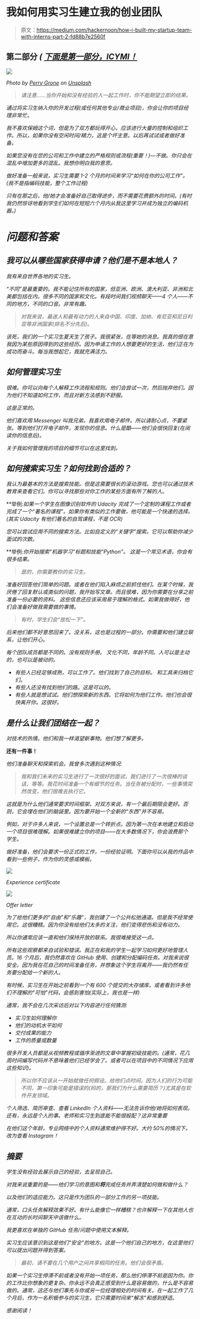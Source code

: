 # 我如何用实习生建立我的创业团队

> 原文：<https://medium.com/hackernoon/how-i-built-my-startup-team-with-interns-part-2-fd88b7e2560f>

## 第二部分 *(* [*下面是第一部分，ICYMI！*](https://hackernoon.com/how-i-built-my-startup-team-with-interns-9a395d265cc4)

*![](img/27df3d69d6905ffd2dad98b0d0009c8e.png)*

*Photo by [Perry Grone](https://unsplash.com/@perrygrone?utm_source=medium&utm_medium=referral) on [Unsplash](https://unsplash.com?utm_source=medium&utm_medium=referral)*

> *请注意……当你开始和没有经验的人一起工作时，你不能期望立即的结果。*

*通过将实习生纳入你的开发过程(或任何其他专业/商业项目)，你会让你的项目经理非常忙。*

*我不喜欢保姆这个词，但是为了双方都玩得开心，应该进行大量的控制和组织工作。所以，如果你没有空闲时间/精力，这是个坏主意。以后再试试或者做好准备。*

*如果您没有在您的公司和工作中建立的严格规则或流程(重要！)—不做。你只会在混乱中增加更多的混乱。我想你明白我的意思。*

*做好准备一般来说，实习生需要 1-2 个月的时间来学习“如何在你的公司工作”。(我不是指编码技能，整个工作过程)*

*只有在那之后，他/她才会准备好自己取得进步，而不需要花费额外的时间。(有时我仍然惊讶地看到学生们如何在短短六个月内从我这里学习并成为独立的编码机器。)*

# *问题和答案*

## *我可以从哪些国家获得申请？他们是不是本地人？*

*我有来自世界各地的实习生。*

*“不同”是最重要的。我不能记住所有的国家，但亚洲、欧洲、澳大利亚、非洲和北美都包括在内。很多不同的国家和文化。有段时间我们视频聊天——4 个人——不同的地方，不同的口音。非常有趣。*

> *对我来说，最迷人和最有动力的人来自中国、印度、加纳、肯尼亚和尼日利亚等非洲国家(排名不分先后)。*

*该死，我们的一个实习生夏天生了孩子。我很紧张，在等她的消息。我真的很在意我因为某些原因得到的这些经历。因为申请工作的人想要更好的生活，他们正在为成功而奋斗。每当我想起它，我就充满活力。*

## *如何管理实习生*

*很难。你可以向每个人解释工作流程和规则。他们会尝试一次，然后抛弃他们。因为他们不知道如何工作，而且对新方法感到不舒服。*

*这是正常的。*

*他们喜欢用 Messenger 叫我兄弟。我喜欢用电子邮件。所以请耐心点，不要紧张。等到他们打开电子邮件，发现你的信息。什么是酷——他们会很快回复(在阅读你的信息后)。*

*关于我如何管理我的项目的细节可以在这里找到。*

## *如何搜索实习生？如何找到合适的？*

*我认为最基本的方法是搜索技能。但是这需要很长的滚动游戏。您也可以通过技术教育来查看它们。你可以寻找那些对你工作的某些方面有所了解的人。*

**举例:*如果一个学生在图像识别软件的 Udacity 完成了一个定制的课程工作或者完成了一个“著名的课程”。如果你有类似的工作要做，他可能是一个快速的选择。(其实 Udacity 有他们著名的自驾课程，不是 OCR)*

*您可以尝试应用不同的搜索方法。比如自定义的“关键字”搜索。它可以帮助你减少面试的次数。*

**举例:*你开始搜索“机器学习”标题和技能“Python”。
这是一个常见术语，你会有很多结果。*

> *是的，你需要教你的实习生。*

*准备好回答他们简单的问题。或者在他们陷入麻烦之前抓住他们。在某个时候，我厌倦了回复默认或类似的问题，我开始写文章。而且很难，因为你需要在分享之前准备一份必要的资料。
这些信息还应该采用易于理解的格式。如果我做得好，他们会准备好做我需要做的事情。*

> *有时，学生们会“放松一下”。*

*后来他们都不好意思回来了。没关系，这也是过程的一部分。你需要和他们建立联系，让他们开心。*

*每个团队成员都是不同的。没有规则手册。
文化不同，年龄不同。人可以是主动的，也可以是被动的。*

*   *有些人已经足够成熟，可以工作了。他们找到了自己的目标。
    和工具来归档它们。*
*   *有些人还没有找到他们的路。这是可以的。*
*   *有些人就是想试试。他们想探索新的东西。它将如何为他们工作。他们也会很快离开你。这很好。*

## *是什么让我们团结在一起？*

*对技术的热情。他们和我一样渴望新事物。他们想了解更多。*

**还有一件事！**

*他们准备聊天和探索机会。我曾多次遇到这种情况:*

> *我和我们未来的实习生进行了一次很好的面试，我们进行了一次很棒的谈话，等等。我花时间准备一个有细节的任务。当任务被分配时，一些事情突然改变，他们很难去执行它。*

*这就是为什么他们通常要求时间框架。对双方来说，有一个最后期限会更好。否则，它会埋在他们的脑袋里。因为要开始一个全新的“东西”并不容易。*

*例如，对于许多人来说，一个设置总是一个转折点。因为第一次在本地建立和启动一个项目很难理解。如果很难建立你的项目——在大多数情况下，你会浪费那个学生。*

*做好准备，他们会要求一份正式的工作，一份经验证明。下面你可以从我的作品中看到一些例子，作为你的灵感或模板。*

*![](img/34672ba3d31a1d1e0073d23e4152477f.png)*

*Experience certificate*

*![](img/447065cfe5c5b892032930030ae4dbad.png)*

*Offer letter*

*为了给他们更多的“自由”和“乐趣”，我创建了一个公共松弛通道。但是我不经常使用它。这很糟糕。因为你没有给他们太多的关注，他们变得悲伤和没有动力。*

*所以你通常应该一直和他们保持开放的联系。我很难接受这一点。*

*所有这些观察都来自试验和错误。我正在和我的学生一起学习如何更好地管理人员。16 个月后，我仍然喜欢在 GitHub 使用、创建和分配编码任务。对我来说很安全。因为我在花自己的时间准备任务，并想象这个学生将离开——我仍然有任务要分配给一个新的人。*

*有时候，实习生在开始之前看到一个有 600 个提交的大存储库，或者看到许多他们不理解的“可怕”代码，会感到害怕(实际上，我也是一样)*

*通常，我不会在几次采访后对以下内容进行任何猜测:*

*   *实习生如何理解你*
*   *他们的动机水平如何*
*   *交付成果的能力*
*   *工作的质量或数量*

*很多开发人员都是从视频教程或循序渐进的文章中掌握初级技能的。(通常，花几周时间编写代码并不意味着他们已经学会了。或者可以在项目中的不同情况下应用这些知识)。*

> *所以你不应该从一开始就做任何假设。给他们点时间。因为人们的行为可能不同，第一印象可能是错误的(妈的，那我们为什么需要简历？)尤其是在软件开发领域。*

*个人筛选、简历审查、查看 LinkedIn 个人资料——无法告诉你他/她将如何表现。还有，永远是个人的事。老师和实习生到底能不能很般配？这非常重要*

*在他们这个年龄，专业网络中的个人资料通常维护得不好。大约 50%的情况下。改为查看 Instagram！*

## *摘要*

*学生没有经验去展示自己的经验，去呈现自己。*

*对我来说重要的是——他们学习的意图和**将**完成任务并弄清楚如何做和做什么？*

*以及他们的适应能力。这只是作为团队的一部分工作的另一项技能。*

*通常，口头任务解释效果不好。有什么能像它一样糟糕？也许解释一下在其他人也在互动的长时间聊天中该做什么。*

*我更喜欢在单独的 GitHub 任务/问题中使用文本解释。*

*实习生应该意识到这是他们“安全”的地方。这是一个他们自己的地方，在这里他们可以提出问题并得到答案。*

> *最初，请不要在几个用户之间共享相同的任务。他们会很矛盾。*

*如果一个实习生停滞不前或者没有开始一项任务，那么他们停滞不前是因为你。你的工作比你想象的更复杂。你永远不会真正感受到什么是容易做的，什么是不容易做的。通常，这还与他们事先与你或另一位经理相处的时间有关。在一起工作了几个月后，作为一名积极参与的实习生，它只需要时间来“解冻”和感到舒适。*

*感谢阅读！*